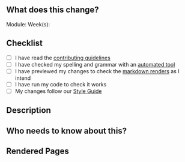 ## What does this change?

Module:
Week(s):

## Checklist

- [ ] I have read the [contributing guidelines](CONTRIBUTING.MD)
- [ ] I have checked my spelling and grammar with an [automated tool](https://www.grammarly.com/grammar-check)
- [ ] I have previewed my changes to check the [markdown renders](https://docs.github.com/en/get-started/writing-on-github/getting-started-with-writing-and-formatting-on-github/basic-writing-and-formatting-syntax) as I intend
- [ ] I have run my code to check it works
- [ ] My changes follow our [Style Guide](https://curriculum.codeyourfuture.io/guides/code-style-guide)

## Description

<!-- Add a description of what your PR changes here -->

## Who needs to know about this?

<!-- Tag anyone who might want to be notified about this PR -->

## Rendered Pages

<!-- Leave this area and below blank. A github bot will render your changed github files for you here. -->
